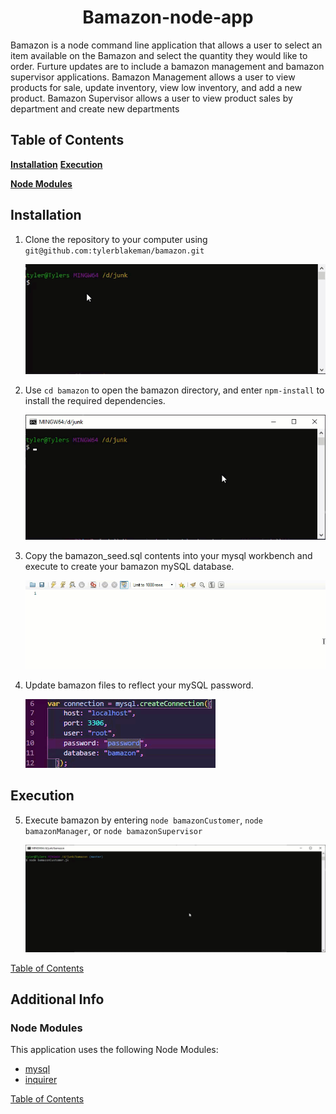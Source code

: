 <div align ="center"><h1>Bamazon-node-app</h1></div>

Bamazon is a node command line application that allows a user to select an item available on the Bamazon and select the quantity they would like to order. Furture updates are to include a bamazon management and bamazon supervisor applications. Bamazon Management allows a user to view products for sale, update inventory, view low inventory, and add a new product. Bamazon Supervisor allows a user to view product sales by department and create new departments

## Table of Contents

[**Installation**](#installation)
[**Execution**](#execution)

[**Node Modules**](#Node-Modules)

## Installation ##
1. Clone the repository to your computer using ```git@github.com:tylerblakeman/bamazon.git```<p>
![](.\readme_files\clone.gif)<p>
2. Use ``cd bamazon`` to open the bamazon directory, and enter ``npm-install`` to install the required dependencies.<p>
![](.\readme_files\npm_install.gif)<p>
3. Copy the bamazon_seed.sql contents into your mysql workbench and execute to create your bamazon mySQL database.<p>
![](.\readme_files\bamazon_seed.gif)<p>
4. Update bamazon files to reflect your mySQL password.<p>
![](.\readme_files\mySQL_password.gif)<p>

## Execution ##
5. Execute bamazon by entering ``node bamazonCustomer``, ``node bamazonManager``, or ``node bamazonSupervisor``<p>
![](.\readme_files\bamazon_execute.gif)<p>

[Table of Contents](#Table-of-Contents)

## Additional Info ##
### Node Modules ###
This application uses the following Node Modules:
* [mysql](https://www.npmjs.com/package/mysql)
* [inquirer](https://www.npmjs.com/package/inquirer)

[Table of Contents](#Table-of-Contents)